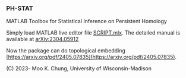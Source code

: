 ### PH-STAT 
MATLAB Toolbox for Statistical Inference on Persistent Homology

Simply load MATLAB live editor file [SCRIPT.mlx](https://github.com/laplcebeltrami/PH-STAT/blob/main/SCRIPT.mlx). The detailed manual is available at [arXiv:2304.05912](http://arxiv.org/abs/2304.05912) 


Now the package can do topological embedding 
[https://arxiv.org/pdf/2405.07835](https://arxiv.org/pdf/2405.07835).




(C) 2023- Moo K. Chung, University of Wisconsin-Madison
